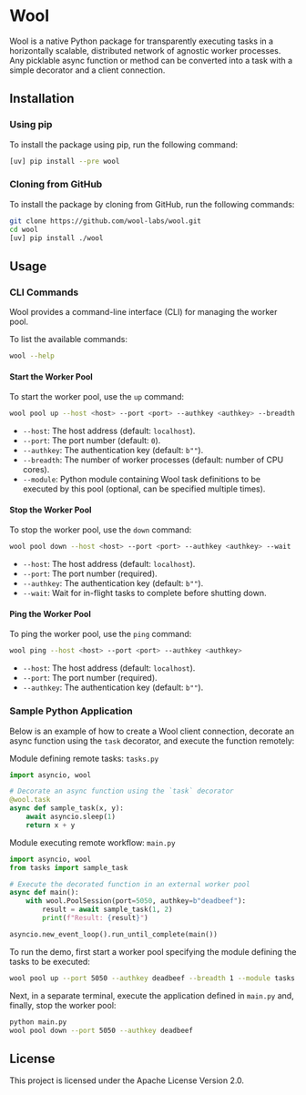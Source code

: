 # Wool

Wool is a native Python package for transparently executing tasks in a horizontally scalable, distributed network of agnostic worker processes. Any picklable async function or method can be converted into a task with a simple decorator and a client connection.

## Installation

### Using pip

To install the package using pip, run the following command:

```sh
[uv] pip install --pre wool
```

### Cloning from GitHub

To install the package by cloning from GitHub, run the following commands:

```sh
git clone https://github.com/wool-labs/wool.git
cd wool
[uv] pip install ./wool
```

## Usage

### CLI Commands

Wool provides a command-line interface (CLI) for managing the worker pool.

To list the available commands:

```sh
wool --help
```

#### Start the Worker Pool

To start the worker pool, use the `up` command:

```sh
wool pool up --host <host> --port <port> --authkey <authkey> --breadth <breadth> --module <module>
```

- `--host`: The host address (default: `localhost`).
- `--port`: The port number (default: `0`).
- `--authkey`: The authentication key (default: `b""`).
- `--breadth`: The number of worker processes (default: number of CPU cores).
- `--module`: Python module containing Wool task definitions to be executed by this pool (optional, can be specified multiple times).

#### Stop the Worker Pool

To stop the worker pool, use the `down` command:

```sh
wool pool down --host <host> --port <port> --authkey <authkey> --wait
```

- `--host`: The host address (default: `localhost`).
- `--port`: The port number (required).
- `--authkey`: The authentication key (default: `b""`).
- `--wait`: Wait for in-flight tasks to complete before shutting down.

#### Ping the Worker Pool

To ping the worker pool, use the `ping` command:

```sh
wool ping --host <host> --port <port> --authkey <authkey>
```

- `--host`: The host address (default: `localhost`).
- `--port`: The port number (required).
- `--authkey`: The authentication key (default: `b""`).

### Sample Python Application

Below is an example of how to create a Wool client connection, decorate an async function using the `task` decorator, and execute the function remotely:

Module defining remote tasks:
`tasks.py`
```python
import asyncio, wool

# Decorate an async function using the `task` decorator
@wool.task
async def sample_task(x, y):
    await asyncio.sleep(1)
    return x + y
```

Module executing remote workflow:
`main.py`
```python
import asyncio, wool
from tasks import sample_task

# Execute the decorated function in an external worker pool
async def main():
    with wool.PoolSession(port=5050, authkey=b"deadbeef"):
        result = await sample_task(1, 2)
        print(f"Result: {result}")

asyncio.new_event_loop().run_until_complete(main())
```

To run the demo, first start a worker pool specifying the module defining the tasks to be executed:
```bash
wool pool up --port 5050 --authkey deadbeef --breadth 1 --module tasks
```

Next, in a separate terminal, execute the application defined in `main.py` and, finally, stop the worker pool:
```bash
python main.py
wool pool down --port 5050 --authkey deadbeef
```

## License

This project is licensed under the Apache License Version 2.0.

